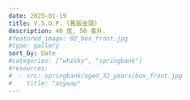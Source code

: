 ```yaml
---
date: 2025-01-19
title: V.S.O.P. (舊版金頭)
description: 40 度, 50 毫升.
#featured_image: 02_box_front.jpg
#type: gallery
sort_by: Date
#categories: ["whisky", "springbank"]
#resources:
#  - src: springbank/aged_32_years/box_front.jpg
#    title: "anyway"
---
```

